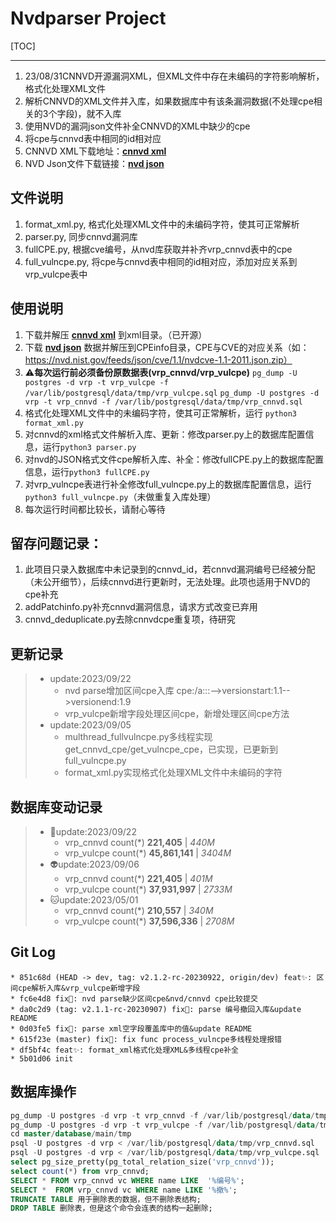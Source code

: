 # Nvdparser Project

[TOC]

---
1. 23/08/31CNNVD开源漏洞XML，但XML文件中存在未编码的字符影响解析，格式化处理XML文件
2. 解析CNNVD的XML文件并入库，如果数据库中有该条漏洞数据(不处理cpe相关的3个字段)，就不入库
3. 使用NVD的漏洞json文件补全CNNVD的XML中缺少的cpe
4. 将cpe与cnnvd表中相同的id相对应
5. CNNVD  XML下载地址：**[cnnvd xml](https://www.cnnvd.org.cn/home/dataDownLoad)**
6. NVD Json文件下载链接：**[nvd json](https://nvd.nist.gov/vuln/data-feedshttps://nvd.nist.gov/vuln/data-feeds)**

## 文件说明

1. format_xml.py, 格式化处理XML文件中的未编码字符，使其可正常解析
2. parser.py, 同步cnnvd漏洞库
3. fullCPE.py, 根据cve编号，从nvd库获取并补齐vrp_cnnvd表中的cpe
4. full_vulncpe.py, 将cpe与cnnvd表中相同的id相对应，添加对应关系到vrp_vulcpe表中

## 使用说明

1. 下载并解压 **[cnnvd xml](https://www.cnnvd.org.cn/home/dataDownLoad)** 到xml目录。（已开源）
2. 下载 **[nvd json](https://nvd.nist.gov/vuln/data-feedshttps://nvd.nist.gov/vuln/data-feeds)** 数据并解压到CPEinfo目录，CPE与CVE的对应关系（如：https://nvd.nist.gov/feeds/json/cve/1.1/nvdcve-1.1-2011.json.zip）
3. :warning:**每次运行前必须备份原数据表(vrp_cnnvd/vrp_vulcpe)**
`pg_dump -U postgres -d vrp -t vrp_vulcpe -f /var/lib/postgresql/data/tmp/vrp_vulcpe.sql`
`pg_dump -U postgres -d vrp -t vrp_cnnvd -f /var/lib/postgresql/data/tmp/vrp_cnnvd.sql`
4. 格式化处理XML文件中的未编码字符，使其可正常解析，运行 `python3 format_xml.py`
5. 对cnnvd的xml格式文件解析入库、更新：修改parser.py上的数据库配置信息，运行`python3 parser.py`
6. 对nvd的JSON格式文件cpe解析入库、补全：修改fullCPE.py上的数据库配置信息，运行`python3 fullCPE.py`
7. 对vrp_vulncpe表进行补全修改full_vulncpe.py上的数据库配置信息，运行`python3 full_vulncpe.py`（未做重复入库处理）
8. 每次运行时间都比较长，请耐心等待

## 留存问题记录：

1. 此项目只录入数据库中未记录到的cnnvd_id，若cnnvd漏洞编号已经被分配（未公开细节），后续cnnvd进行更新时，无法处理。此项也适用于NVD的cpe补充
2. addPatchinfo.py补充cnnvd漏洞信息，请求方式改变已弃用
3. cnnvd_deduplicate.py去除cnnvdcpe重复项，待研究

## 更新记录 
> - update:2023/09/22
>   - nvd parse增加区间cpe入库 cpe:/a:::-->versionstart:1.1-->versionend:1.9
>   - vrp_vulcpe新增字段处理区间cpe，新增处理区间cpe方法
> - update:2023/09/05
>   - multhread_fullvulncpe.py多线程实现get_cnnvd_cpe/get_vulncpe_cpe，已实现，已更新到full_vulncpe.py  
>   - format_xml.py实现格式化处理XML文件中未编码的字符


## 数据库变动记录
> - :dog:update:2023/09/22
>   - vrp_cnnvd count(*)  **221,405**  |  *440M*
>   - vrp_vulcpe count(*) **45,861,141**  | *3404M*
> - :alien:update:2023/09/06
>   - vrp_cnnvd count(*)  **221,405**  |  *401M*
>   - vrp_vulcpe count(*) **37,931,997**  | *2733M*
> - :cat:update:2023/05/01
>   - vrp_cnnvd count(*)  **210,557**  | *340M*
>   - vrp_vulcpe count(*) **37,596,336**   | *2708M*
>

## Git Log
```
* 851c68d (HEAD -> dev, tag: v2.1.2-rc-20230922, origin/dev) feat✨: 区间cpe解析入库&vrp_vulcpe新增字段
* fc6e4d8 fix🐛: nvd parse缺少区间cpe&nvd/cnnvd cpe比较提交
* da0c2d9 (tag: v2.1.1-rc-20230907) fix🐛: parse 编号撤回入库&update README
* 0d03fe5 fix🐛: parse xml空字段覆盖库中的值&update README
* 615f23e (master) fix🐛: fix func process_vulncpe多线程处理报错
* df5bf4c feat✨: format_xml格式化处理XML&多线程cpe补全
* 5b01d06 init
```
## 数据库操作
```sql
pg_dump -U postgres -d vrp -t vrp_cnnvd -f /var/lib/postgresql/data/tmp/vrp_cnnvd.sql
pg_dump -U postgres -d vrp -t vrp_vulcpe -f /var/lib/postgresql/data/tmp/vrp_vulcpe.sql
cd master/database/main/tmp
psql -U postgres -d vrp < /var/lib/postgresql/data/tmp/vrp_cnnvd.sql
psql -U postgres -d vrp < /var/lib/postgresql/data/tmp/vrp_vulcpe.sql
select pg_size_pretty(pg_total_relation_size('vrp_cnnvd'));
select count(*) from vrp_cnnvd;
SELECT * FROM vrp_cnnvd vc WHERE name LIKE  '%编号%';
SELECT *  FROM vrp_cnnvd vc WHERE name LIKE '%撤%';
TRUNCATE TABLE 用于删除表的数据，但不删除表结构;
DROP TABLE 删除表，但是这个命令会连表的结构一起删除;
```